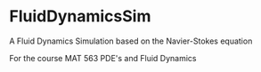 # FluidDynamicsSim
A Fluid Dynamics Simulation based on the Navier-Stokes equation

For the course MAT 563 PDE's and Fluid Dynamics
